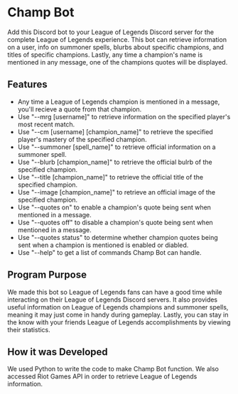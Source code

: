 # Champ Bot
Add this Discord bot to your League of Legends Discord server for the complete League of Legends experience. This bot can retrieve information on a user, info on summoner spells, blurbs about specific champions, and titles of specific champions. Lastly, any time a champion's name is mentioned in any message, one of the champions quotes will be displayed.

## Features
- Any time a League of Legends champion is mentioned in a message, you'll recieve a quote from that champion.
- Use "--mrg [username]" to retrieve information on the specified player's most recent match.
- Use "--cm [username] [champion_name]" to retrieve the specified player's mastery of the specified champion.
- Use "--summoner [spell_name]" to retrieve official information on a summoner spell.
- Use "--blurb [champion_name]" to retrieve the official bulrb of the specified champion.
- Use "--title [champion_name]" to retrieve the official title of the specified champion.
- Use "--image [champion_name]" to retrieve an official image of the specified champion.
- Use "--quotes on" to enable a champion's quote being sent when mentioned in a message.
- Use "--quotes off" to disable a champion's quote being sent when mentioned in a message.
- Use "--quotes status" to determine whether champion quotes being sent when a champion is mentioned is enabled or diabled.
- Use "--help" to get a list of commands Champ Bot can handle.

## Program Purpose
We made this bot so League of Legends fans can have a good time while interacting on their League of Legends Discord servers. It also provides useful information on League of Legends champions and summoner spells, meaning it may just come in handy during gameplay. Lastly, you can stay in the know with your friends League of Legends accomplishments by viewing their statistics.

## How it was Developed
We used Python to write the code to make Champ Bot function. We also accessed Riot Games API in order to retrieve League of Legends information.
